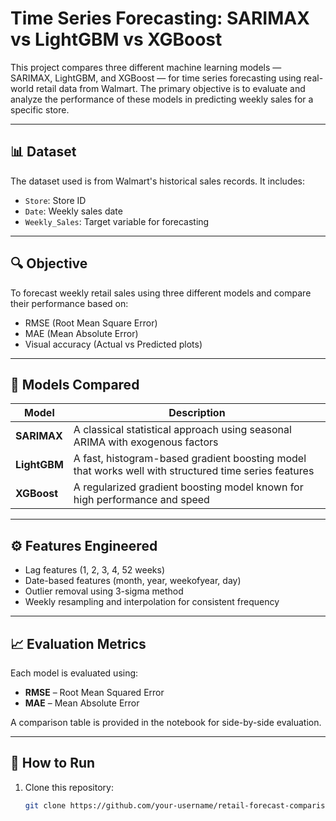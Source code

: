 # Time Series Forecasting: SARIMAX vs LightGBM vs XGBoost

This project compares three different machine learning models — SARIMAX, LightGBM, and XGBoost — for time series forecasting using real-world retail data from Walmart. The primary objective is to evaluate and analyze the performance of these models in predicting weekly sales for a specific store.

---

## 📊 Dataset

The dataset used is from Walmart's historical sales records. It includes:
- `Store`: Store ID
- `Date`: Weekly sales date
- `Weekly_Sales`: Target variable for forecasting

---

## 🔍 Objective

To forecast weekly retail sales using three different models and compare their performance based on:
- RMSE (Root Mean Square Error)
- MAE (Mean Absolute Error)
- Visual accuracy (Actual vs Predicted plots)

---

## 🧠 Models Compared

| Model     | Description |
|-----------|-------------|
| **SARIMAX** | A classical statistical approach using seasonal ARIMA with exogenous factors |
| **LightGBM** | A fast, histogram-based gradient boosting model that works well with structured time series features |
| **XGBoost** | A regularized gradient boosting model known for high performance and speed |

---

## ⚙️ Features Engineered

- Lag features (1, 2, 3, 4, 52 weeks)
- Date-based features (month, year, weekofyear, day)
- Outlier removal using 3-sigma method
- Weekly resampling and interpolation for consistent frequency

---

## 📈 Evaluation Metrics

Each model is evaluated using:
- **RMSE** – Root Mean Squared Error
- **MAE** – Mean Absolute Error

A comparison table is provided in the notebook for side-by-side evaluation.

---

## 🧪 How to Run

1. Clone this repository:
   ```bash
   git clone https://github.com/your-username/retail-forecast-comparison.git
